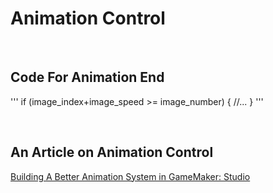 # Animation Control

<br>

## Code For Animation End

'''
if (image_index+image_speed >= image_number) {
  //...
}
'''

<br>

## An Article on Animation Control

[Building A Better Animation System in GameMaker: Studio](https://www.gamasutra.com/blogs/NathanRanney/20170508/297627/Building_A_Better_Animation_System_in_GameMaker_Studio.php)


